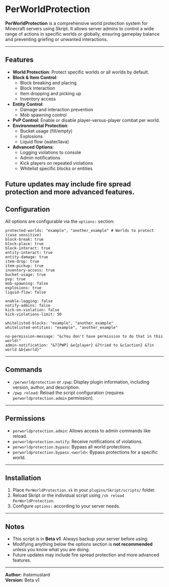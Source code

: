# PerWorldProtection

**PerWorldProtection** is a comprehensive world protection system for Minecraft servers using Skript. It allows server admins to control a wide range of actions in specific worlds or globally, ensuring gameplay balance and preventing griefing or unwanted interactions.

---

## Features

- **World Protection**: Protect specific worlds or all worlds by default.
- **Block & Item Control**:
  - Block breaking and placing
  - Block interaction
  - Item dropping and picking up
  - Inventory access
- **Entity Control**:
  - Damage and interaction prevention
  - Mob spawning control
- **PvP Control**: Enable or disable player-versus-player combat per world.
- **Environmental Protection**:
  - Bucket usage (fill/empty)
  - Explosions
  - Liquid flow (water/lava)
- **Advanced Options**:
  - Logging violations to console
  - Admin notifications
  - Kick players on repeated violations
  - Whitelist specific blocks or entities


Future updates may include fire spread protection and more advanced features.
---

## Configuration

All options are configurable via the `options:` section:

```
protected-worlds: "example", "another_example" # Worlds to protect (case sensitive)
block-break: true
block-place: true
block-interact: true
entity-interact: true
entity-damage: true
item-drop: true
item-pickup: true
inventory-access: true
bucket-usage: true
pvp: true
mob-spawning: false
explosions: true
liquid-flow: false

enable-logging: false
notify-admins: false
kick-on-violation: false
kick-violations-limit: 50

whitelisted-blocks: "example", "another_example"
whitelisted-entities: "example", "another_example"

no-permission-message: "&cYou don't have permission to do that in this world!"
admin-notification: "&7[PWP] &e{player} &7tried to &c{action} &7in world &b{world}"
```
---

## Commands

- `/perworldprotection` or `/pwp`: Display plugin information, including version, author, and description.
- `/pwp reload`: Reload the script configuration (requires `perworldprotection.admin` permission).

---

## Permissions

- `perworldprotection.admin`: Allows access to admin commands like reload.
- `perworldprotection.notify`: Receive notifications of violations.
- `perworldprotection.bypass`: Bypass all world protections.
- `perworldprotection.bypass.<world>`: Bypass protections for a specific world.

---

## Installation

1. Place `PerWorldProtection.sk` in your `plugins/Skript/scripts/` folder.
2. Reload Skript or the individual script using `/sk reload PerWorldProtection`.
3. Configure `options:` according to your server needs.

---

## Notes

- This script is in **Beta v1**. Always backup your server before using.
- Modifying anything below the options section is **not recommended** unless you know what you are doing.
- Future updates may include fire spread protection and more advanced features.

---

**Author:** ihatemustard  
**Version:** Beta v1

